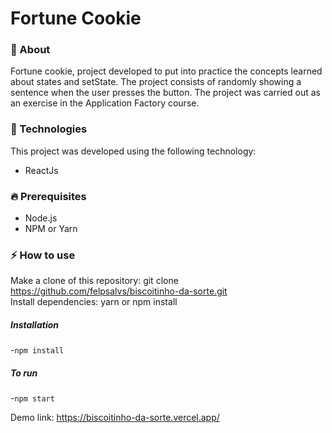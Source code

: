 # Fortune Cookie


### 🔖 About
Fortune cookie, project developed to put into practice the concepts learned about states and setState. The project consists of randomly showing a sentence when the user presses the button. The project was carried out as an exercise in the Application Factory course.
    
### 🚀 Technologies
This project was developed using the following technology:

+ ReactJs

### 🔥 Prerequisites
+ Node.js <br/>
+ NPM or Yarn 

### ⚡ How to use
Make a clone of this repository: git clone https://github.com/felpsalvs/biscoitinho-da-sorte.git <br/>
Install dependencies: yarn or npm install <br/>
    
##### Installation
-`npm install`

##### To run
-`npm start`

Demo link: https://biscoitinho-da-sorte.vercel.app/ <br/>
